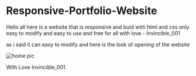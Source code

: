 # Responsive-Portfolio-Website
Hello all here is a website that is responsive and buid with html and css only easy to modify and easy to use and free for all with love                       - Invincible_001


as i said it can easy to modify and here is the look of opening of the website

![home pic](https://user-images.githubusercontent.com/78592816/174549146-23c34547-dfba-416a-8f66-058341c43f2c.jpg)

With Love Invincible_001
